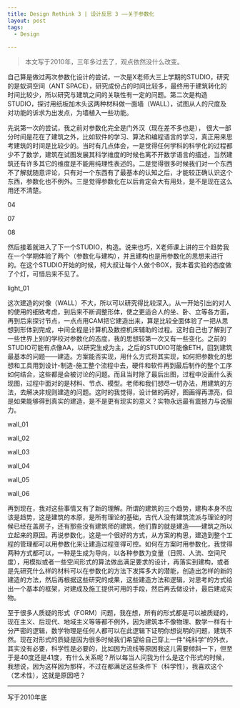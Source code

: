 ```yaml
---
title: Design Rethink 3 | 设计反思 3 ——关于参数化
layout: post
tags:
  - Design
  
---
```


>本文写于2010年，三年多过去了，观点依然没什么改变。

自己算是做过两次参数化设计的尝试，一次是X老师大三上学期的STUDIO，研究的是蚁洞空间（ANT SPACE），研究成份占的时间比较多，最终用于建筑转化的时间比较少，所以研究与建筑之间的关联性有一定的问题。第二次是构造STUDIO，探讨用纸板加木头这两种材料做一面墙（WALL），试图从人的尺度及对功能的诉求为出发点，为墙植入一些功能。

先说第一次的尝试，我之前对参数化完全是门外汉（现在差不多也是）， 很大一部分时间是花在了建筑之外，比如软件的学习、算法和编程语言的学习，真正用来思考建筑的时间是比较少的。当时有几点体会，一是觉得任何学科的科学化的过程都少不了数学，建筑在试图发展其科学维度的时候也离不开数学语言的描述，当然建筑还有许多其它的维度是不能用纯理性表述的。二是觉得很多时候我们对一个东西不了解就随意评论，只有对一个东西有了最基本的认知之后，才能较正确认识这个东西，参数化也不例外。三是觉得参数化在以后肯定会大有用处，是不是现在这么用还不清楚。

04

07

08

然后接着就进入了下一个STUDIO，构造。说来也巧，X老师课上讲的三个趋势我在一个学期体验了两个（参数化与建构），并且建构也是用参数化的思想来进行的。在这个STUDIO开始的时候，柯大叔让每个人做个BOX，我本着实验的态度做了个灯，可惜后来不见了。

light_01

这次建造的对像（WALL）不大，所以可以研究得比较深入。从一开始引出的对人的使用的细致考虑，到后来不断调整形体，使之更适合人的坐、卧、立等各方面，再到后来探讨节点，一点点用CAM把它建造出来，算是比较全面体验了一把从思想到形体到完成，中间全程是计算机及数控机床辅助的过程。这时自己也了解到了一些世界上别的学校对参数化的态度，我的思想较第一次又有一些变化。之前的STUDIO可能有点像AA，以研究生成为主，之后的STUDIO可能像ETH，回到建筑最基本的问题——建造。方案能否实现，用什么方式将其实现，如何把参数化的思想和工具用到设计-制造-施工整个流程中去，硬件和软件再到最后制作的整个工序如何结合，这些都是会被讨论的问题。而且当时除了最后出图，过程中没画什么表现图，过程中面对的是材料、节点、模型。老师和我们想尽一切办法，用建筑的方法，去解决非规则建造的问题。这时的我觉得，设计做的再好，图画得再漂亮，但是如果能够得到真实的建造，是不是更有现实的意义？实物永远最有震撼力与说服力。

wall_01 

wall_02 

wall_03 

wall_04 

wall_05 

wall_06

再到现在，我对这些事情又有了新的理解。所谓的建筑的三个趋势，建构本身不应该是趋势，这是建筑的本原，是所有理论的基础，古代人没有建筑流派与理论的时候已经在盖房子，还有那些没有建筑师的建筑，他们靠的就是建造——建筑之所以立起来的原因。再说参数化，这是一个很好的方式，从方案的构思，建造到整个工程的管理都可以用参数化来让建造过程变得可控。如何在方案时用参数化，我觉得两种方式都可以，一种是生成为导向，以各种参数为变量（日照、人流、空间尺度），用模拟或者一些空间形式的算法做出满足要求的设计，再落实到建构，或者是先研究什么样的材料可以在参数化的方法下发挥多大的潜能，创造出怎样的新的建造的方法，然后再根据这些研究的成果，这些建造方法和逻辑，对思考的方式给出一个基本的框架，对建成及施工提供可用的手段，然后再去做设计，最后建成实物。

至于很多人质疑的形式（FORM）问题，我在想，所有的形式都是可以被质疑的，现在主义、后现代、地域主义等等都不例外，因为建筑本不像物理、数学一样有十分严密的逻辑，数学物理是任何人都可以在此逻辑下证明你想说明的问题，建筑不然。现在对形式的质疑是因为很多时候我们希望给自己穿上一件“纯科学”的外衣，其实没有必要，科学性是必要的，比如因为流线等原因我这儿需要倾斜一下，但至于是40度还是41度，有什么关系呢？所以每当人问我为什么是这个形式的时候，我想说，因为这样因为那样，不过在都满足这些条件下（科学性），我喜欢这个（艺术性），这就是原因吧？

***

写于2010年底